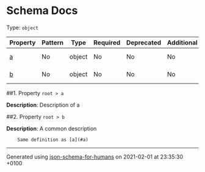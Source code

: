 # Schema Docs
Type: `object`

| Property | Pattern | Type | Required | Deprecated | Additional | Description |
| -------- | ------- | ---- | -------- | ---------- | ---------- | ----------- |
| [a](#a)|No|object|No|No| No|Description of a|
| [b](#b)|No|object|No|No| No|A common description|

##<a name="a"></a>1.  Property `root > a`

**Description**:  Description of a

##<a name="b"></a>2.  Property `root > b`

**Description**:  A common description

        Same definition as [a](#a)

----------------------------------------------------------------------------------------------------------------------------
Generated using [json-schema-for-humans](https://github.com/coveooss/json-schema-for-humans) on 2021-02-01 at 23:35:30 +0100